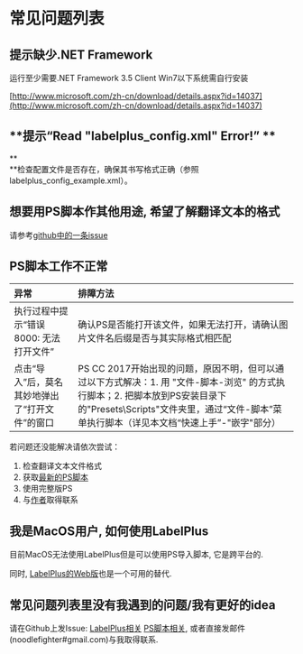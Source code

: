 # 常见问题列表

## **提示缺少.NET Framework**

运行至少需要.NET Framework 3.5 Client Win7以下系统需自行安装

[http://www.microsoft.com/zh-cn/download/details.aspx?id=14037](http://www.microsoft.com/zh-cn/download/details.aspx?id=14037)

## **提示“Read "labelplus\_config.xml" Error!”  **

**      
**检查配置文件是否存在，确保其书写格式正确（参照labelplus\_config\_example.xml）。

## **想要用PS脚本作其他用途, 希望了解翻译文本的格式**

请参考[github中的一条issue](https://github.com/LabelPlus/PS-Script/issues/27)

## **PS脚本工作不正常**

| 异常 | 排障方法 |
| :--- | :--- |
| 执行过程中提示“错误8000: 无法打开文件” | 确认PS是否能打开该文件，如果无法打开，请确认图片文件名后缀是否与其实际格式相匹配 |
| 点击“导入”后，莫名其妙地弹出了“打开文件”的窗口 | PS CC 2017开始出现的问题，原因不明，但可以通过以下方式解决：1. 用 "文件-脚本-浏览" 的方式执行脚本；2. 把脚本放到PS安装目录下的"Presets\Scripts"文件夹里，通过“文件-脚本”菜单执行脚本（详见本文档“快速上手”-"嵌字"部分） |



若问题还没能解决请依次尝试：

1. 检查翻译文本文件格式
2. 获取[最新的PS脚本](https://github.com/LabelPlus/PS-Script/releases)
3. 使用完整版PS
4. 与[作者](https://github.com/noodlefighter)取得联系

## 我是MacOS用户, 如何使用LabelPlus

目前MacOS无法使用LabelPlus但是可以使用PS导入脚本, 它是跨平台的.

同时, [LabelPlus的Web版](https://moetra.com)也是一个可用的替代.

## 常见问题列表里没有我遇到的问题/我有更好的idea

请在Github上发Issue: [LabelPlus相关](https://github.com/LabelPlus/LabelPlus/issues) [PS脚本相关](https://github.com/LabelPlus/PS-Script), 或者直接发邮件\(noodlefighter\#gmail.com\)与我取得联系.

